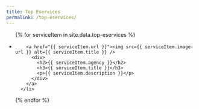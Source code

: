 ```yaml
---
title: Top Eservices
permalink: /top-eservices/
---
```


<ul>
  
  {% for serviceItem in site.data.top-eservices %}
  
   <li>
      
        <a href="{{ serviceItem.url }}"><img src={{ serviceItem.image-url }} alt={{ serviceItem.title }} />
          <div>
            <h2>{{ serviceItem.agency }}</h2>
            <h3>{{ serviceItem.title }}</h3>
            <p>{{ serviceItem.description }}</p>
          </div>
        </a>
      </li>
           
  {% endfor %}
  
</ul>
